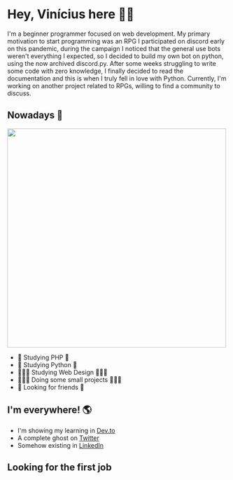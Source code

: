 
# Hey, Vinícius here ✌🏽
I'm a beginner programmer focused on web development. My primary motivation to start programming was an RPG I participated on discord early on this pandemic, during the campaign I noticed that the general use bots weren't everything I expected, so I decided to build my own bot on python, using the now archived discord.py. After some weeks struggling to write some code with zero knowledge, I finally decided to read the documentation and this is when I truly fell in love with Python. Currently, I'm working on another project related to RPGs, willing to find a community to discuss.

## Nowadays 📅
<img width="500em" src="https://github-readme-stats.vercel.app/api/top-langs/?username=ViniciusIth&layout=compact&langs_count=7&theme=vue&hide_border=true"/>
  
- 🐘 Studying PHP 🐘
- 🐍 Studying Python 🐍
- 🧑🏽‍🎨 Studying Web Design 🧑🏽‍🎨
- 🧑🏽‍💻 Doing some small projects 🧑🏽‍💻
- 🤖 Looking for friends 🤖

## I'm everywhere! 🌎
- I'm showing my learning in <a href="https://dev.to/vinic">Dev.to</a>
- A complete ghost on <a href="https://twitter.com/viniciusithalo">Twitter</a>
- Somehow existing in <a href="https://www.linkedin.com/in/vin%C3%ADcius-%C3%ADthalo/">LinkedIn</a>

## Looking for the first job

<!--
**ViniciusIth/ViniciusIth** is a ✨ _special_ ✨ repository because its `README.md` (this file) appears on your GitHub profile.

Here are some ideas to get you started:

- 🔭 I’m currently working on ...
- 🌱 I’m currently learning ...
- 👯 I’m looking to collaborate on ...
- 🤔 I’m looking for help with ...
- 💬 Ask me about ...
- 📫 How to reach me: ...
- 😄 Pronouns: ...
- ⚡ Fun fact: ...
-->
